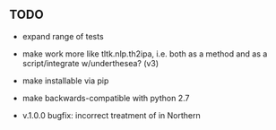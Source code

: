 ## TODO

- expand range of tests
- make work more like tltk.nlp.th2ipa, i.e. both as a method and as a script/integrate w/underthesea? (v3)
- make installable via pip
- make backwards-compatible with python 2.7

- v.1.0.0 bugfix: incorrect treatment of <gi> in Northern
